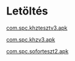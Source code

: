 # Letöltés

<a href="download/com.spc.khztesztv3.apk" download>com.spc.khztesztv3.apk</a>

<a href="download/com.spc.khzv3.apk" download>com.spc.khzv3.apk</a>

<a href="download/com.spc.soforteszt2.apk" download>com.spc.soforteszt2.apk</a>